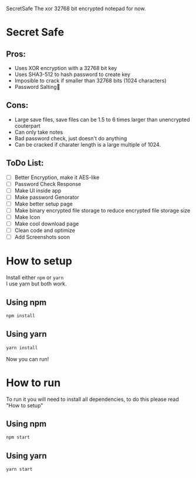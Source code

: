 SecretSafe
The xor 32768 bit encrypted notepad for now.

# Secret Safe

## Pros:
- Uses XOR encryption with a 32768 bit key
- Uses SHA3-512 to hash password to create key
- Imposible to crack if smaller than 32768 bits (1024 characters)
- Password Salting🧂

## Cons:
- Large save files, save files can be 1.5 to 6 times larger than unencrypted couterpart
- Can only take notes
- Bad password check, just doesn't do anything
- Can be cracked if charater length is a large multiple of 1024.

## ToDo List:
- [ ] Better Encryption, make it AES-like
- [ ] Password Check Response
- [ ] Make UI inside app
- [ ] Make password Genorator
- [ ] Make better setup page
- [ ] Make binary encrypted file storage to reduce encrypted file storage size
- [ ] Make Icon
- [ ] Make cool download page
- [ ] Clean code and optimize
- [ ] Add Screenshots soon

# How to setup
Install either `npm` or `yarn`<br/>
I use yarn but both work.

## Using npm
```bash
npm install
```

## Using yarn
```bash
yarn install
```

Now you can run!

# How to run
To run it you will need to install all dependencies, to do this please read "How to setup"

## Using npm
```bash
npm start
```

## Using yarn
```bash
yarn start
```
